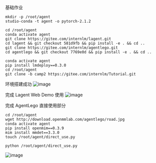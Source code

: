 基础作业

```
mkdir -p /root/agent
studio-conda -t agent -o pytorch-2.1.2
```
```
cd /root/agent
conda activate agent
git clone https://gitee.com/internlm/lagent.git
cd lagent && git checkout 581d9fb && pip install -e . && cd ..
git clone https://gitee.com/internlm/agentlego.git
cd agentlego && git checkout 7769e0d && pip install -e . && cd ..

```
```
conda activate agent
pip install lmdeploy==0.3.0
cd /root/agent
git clone -b camp2 https://gitee.com/internlm/Tutorial.git
```
环境搭建成功
![image](https://github.com/lyhcreate/InternLM_demo/assets/93357834/aa3681a3-68d8-479b-98dc-01637f798032)

完成 Lagent Web Demo 使用
![image](https://github.com/lyhcreate/InternLM_demo/assets/93357834/8273ed2d-e004-4225-be5a-5c4dddb648fd)

完成 AgentLego 直接使用部分
```
cd /root/agent
wget http://download.openmmlab.com/agentlego/road.jpg
conda activate agent
pip install openmim==0.3.9
mim install mmdet==3.3.0
touch /root/agent/direct_use.py
```
```
python /root/agent/direct_use.py
```
![image](https://github.com/lyhcreate/InternLM_demo/assets/93357834/47b53cf8-0c8c-4fbd-8564-917380fdcfeb)

